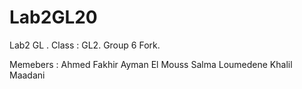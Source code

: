# Lab2GL20
Lab2 GL .
Class : GL2.
Group 6 Fork.

Memebers :
Ahmed Fakhir
Ayman El Mouss
Salma Loumedene
Khalil Maadani
